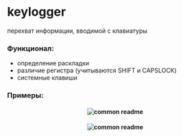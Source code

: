 # keylogger
перехват информации, вводимой с клавиатуры

### Функционал:
- определение раскладки
- различие регистра (учитываются SHIFT и CAPSLOCK)
- системные клавиши

### Примеры:
<h4 align="center">
  <img alt="common readme" src="examples/ex1">
</h4>
<h4 align="center">
  <img alt="common readme" src="examples/ex2">
</h4>
